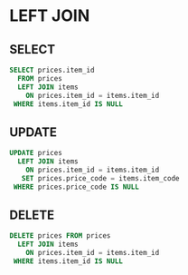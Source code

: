 # LEFT JOIN

## SELECT

```sql
SELECT prices.item_id
  FROM prices
  LEFT JOIN items
    ON prices.item_id = items.item_id
 WHERE items.item_id IS NULL
```
## UPDATE

```sql
UPDATE prices
  LEFT JOIN items
    ON prices.item_id = items.item_id
   SET prices.price_code = items.item_code
 WHERE prices.price_code IS NULL
```

## DELETE

```sql
DELETE prices FROM prices
  LEFT JOIN items
    ON prices.item_id = items.item_id
 WHERE items.item_id IS NULL
```
